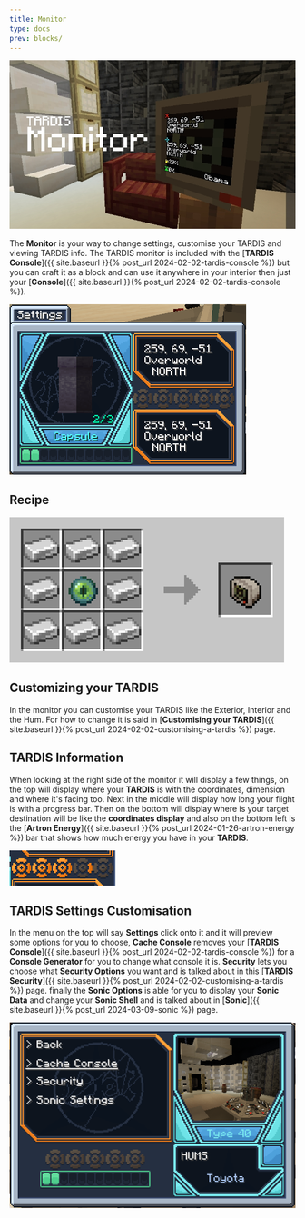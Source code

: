 ```yaml
---
title: Monitor
type: docs
prev: blocks/
---
```


![Monitor](images/monitor.jpg)

The **Monitor** is your way to change settings, customise your TARDIS and viewing TARDIS info. 
The TARDIS monitor is included with the [**TARDIS Console**]({{ site.baseurl }}{% post_url 2024-02-02-tardis-console %}) but you can craft it as a block and can use it anywhere in your interior then just your [**Console**]({{ site.baseurl }}{% post_url 2024-02-02-tardis-console %}).

![Monitor Menu](images/monitor/screen.png)

## Recipe
![crafting-grid](images/monitor/recipe.png)

## Customizing your TARDIS
In the monitor you can customise your TARDIS like the Exterior, Interior and the Hum. For how to change it is said in [**Customising your TARDIS**]({{ site.baseurl }}{% post_url 2024-02-02-customising-a-tardis %}) page.

## TARDIS Information
When looking at the right side of the monitor it will display a few things, on the top will display where your **TARDIS** is with the coordinates, dimension and where it's facing too. Next in the middle will display how long your flight is with a progress bar. Then on the bottom will display where is your target destination will be like the **coordinates display** and also on the bottom left is the [**Artron Energy**]({{ site.baseurl }}{% post_url 2024-01-26-artron-energy %}) bar that shows how much energy you have in your **TARDIS**.

![Flight Bar](images/monitor/flight-bar.png)

## TARDIS Settings Customisation
In the menu on the top will say **Settings** click onto it and it will preview some options for you to choose, **Cache Console** removes your [**TARDIS Console**]({{ site.baseurl }}{% post_url 2024-02-02-tardis-console %}) for a **Console Generator** for you to change what console it is. **Security** lets you choose what **Security Options** you want and is talked about in this [**TARDIS Security**]({{ site.baseurl }}{% post_url 2024-02-02-customising-a-tardis %}) page. finally the **Sonic Options** is able for you to display your **Sonic Data** and change your **Sonic Shell** and is talked about in [**Sonic**]({{ site.baseurl }}{% post_url 2024-03-09-sonic %}) page. 

![Settings](images/monitor/settings.png)
